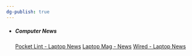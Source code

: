 ```yaml
---
dg-publish: true
---
```

- ##### Computer News
	[Pocket Lint - Laptop News](https://www.pocket-lint.com/laptops/news/) 
	[Laptop Mag - News](https://www.laptopmag.com/news)
	[Wired - Laptop News](https://www.wired.com/tag/laptops/)